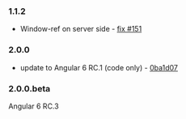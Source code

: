 ### 1.1.2
* Window-ref on server side - [fix #151](https://github.com/maciejtreder/angular-universal-pwa/issues/151])
### 2.0.0
* update to Angular 6 RC.1 (code only) - [0ba1d07](https://github.com/maciejtreder/angular-universal-pwa/commit/0ba1d07e792b4043a2bb8b045cb1dc3bd4bbb9dc])

### 2.0.0.beta
Angular 6 RC.3